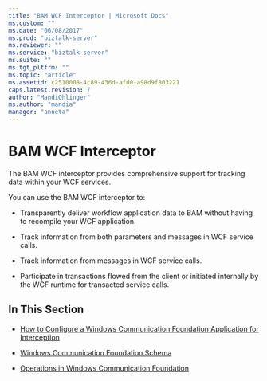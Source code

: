 ```yaml
---
title: "BAM WCF Interceptor | Microsoft Docs"
ms.custom: ""
ms.date: "06/08/2017"
ms.prod: "biztalk-server"
ms.reviewer: ""
ms.service: "biztalk-server"
ms.suite: ""
ms.tgt_pltfrm: ""
ms.topic: "article"
ms.assetid: c2510008-4c89-436d-afd0-a98d9f803221
caps.latest.revision: 7
author: "MandiOhlinger"
ms.author: "mandia"
manager: "anneta"
---
```

# BAM WCF Interceptor
The BAM WCF interceptor provides comprehensive support for tracking data within your WCF services.  
  
 You can use the BAM WCF interceptor to:  
  
-   Transparently deliver workflow application data to BAM without having to recompile your WCF application.  
  
-   Track information from both parameters and messages in WCF service calls.  
  
-   Track information from messages in WCF service calls.  
  
-   Participate in transactions flowed from the client or initiated internally by the WCF runtime for transacted service calls.  
  
## In This Section  
  
-   [How to Configure a Windows Communication Foundation Application for Interception](../core/configure-a-windows-communication-foundation-application-for-interception.md)  
  
-   [Windows Communication Foundation Schema](../core/windows-communication-foundation-schema.md)  
  
-   [Operations in Windows Communication Foundation](../core/operations-in-windows-communication-foundation.md)